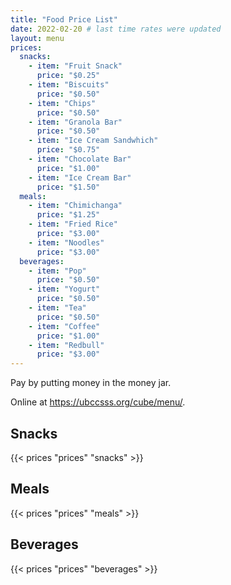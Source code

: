```yaml
---
title: "Food Price List"
date: 2022-02-20 # last time rates were updated
layout: menu
prices:
  snacks:
    - item: "Fruit Snack"
      price: "$0.25"
    - item: "Biscuits"
      price: "$0.50"
    - item: "Chips"
      price: "$0.50"
    - item: "Granola Bar"
      price: "$0.50"
    - item: "Ice Cream Sandwhich"
      price: "$0.75"
    - item: "Chocolate Bar"
      price: "$1.00"
    - item: "Ice Cream Bar"
      price: "$1.50"
  meals:
    - item: "Chimichanga"
      price: "$1.25"
    - item: "Fried Rice"
      price: "$3.00"
    - item: "Noodles"
      price: "$3.00"
  beverages:
    - item: "Pop"
      price: "$0.50"
    - item: "Yogurt"
      price: "$0.50"
    - item: "Tea"
      price: "$0.50"
    - item: "Coffee"
      price: "$1.00"
    - item: "Redbull"
      price: "$3.00"
---
```


<style>td { white-space: nowrap }</style>

Pay by putting money in the money jar.

Online at https://ubccsss.org/cube/menu/.

<div class="row">
    <div class="col-md-6 col-xs-6">
        <h2>Snacks</h2>
        {{< prices "prices" "snacks" >}}
    </div>
    <div class="col-md-6 col-xs-6">
        <h2>Meals</h2>
        {{< prices "prices" "meals" >}}
        <h2>Beverages</h2>
        {{< prices "prices" "beverages" >}}
    </div>
</div>
